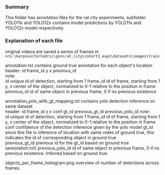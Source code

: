 ### Summary
This folder has annotation files for the rat city experiments, subfolder YOLO11x and YOLO12x contains model predictions by YOLO11x and YOLO12x model respectively.
### Explanation of each file
original videos are saved a series of frames in `nrs:\karpova\forCedric\gnn\rat_city\cohort2_exp1\datasets\images\train`  

annotation.txt contains ground true annotation for each object's location  
header: id frame_id y x previous_id  
note:   
id unique id of detection, starting from 1
frame_id id of frame, starting from 1
y, x center of the object, normalized to 0-1 relative to the position in frame
previous_id id of same object in previous frame, 0 if no previous existence  

annotation_yolo_with_gt_mapping.txt contains yolo detection inference on same dataset  
header: id frame_id y x conf gt_id previous_gt_id previous_yolo_id
note:  
id unique id of detection, starting from 1
frame_id id of frame, starting from 1
y, x center of the object, normalized to 0-1 relative to the position in frame
conf confidence of the detection inference given by the yolo model
gt_id since this file is inference of location with same video of ground true, this indicates the id of corresponding object in ground true  
previous_gt_id previous id for the gt_id based on ground true (annotation.txt)
previous_yolo_id id of same object in previous frame, 0 if no previous existence. Inferred based on ground true.  

objects_per_frame_histogram.png overview of number of detections across frames.